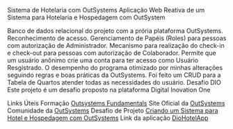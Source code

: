 Sistema de Hotelaria com OutSystems
Aplicação Web Reativa de um Sistema para Hotelaria e Hospedagem com OutSystem

Banco de dados relacional do projeto com a prória plataforma OutSystems.
Reconhecimento de acesso.
Gerenciamento de Papéis (Roles) para pessoas com autorização de Administrador.
Mecanismo para realização do check-in e check-out para pessoas com autorização de Colaborador.
Permite que um usuário anônimo crie uma conta para ter acesso como Usuário Resgistrado.
O desempenho do programa otimizado por minhas alterações seguindo regras e boas práticas da OutSystems.
Foi feito um CRUD para a Tabela de Quartos atender todas as necessidades do usuário.
Desafio DIO
Este projeto é um desafio proposto na plataforma Digital Inovation One

Links Úteis
Formação [Outsystems Fundamentals](https://web.dio.me/track/formacao-outsystems-fundamentals)
Site Oficial da [OutSystems](https://www.outsystems.com/pt-br/)
Comunidade da [OutSystems](https://www.outsystems.com/community/)
Desafio de Projeto [Criando um Sistema para Hotel e Hospedagem com OutSystems](https://web.dio.me/project/novas-funcionalidades-diohotel/learning/bbe114df-b54c-4ba3-967f-d4fa9112b991)
Link da aplicação [DioHotelApp](https://personal-rails3rw.outsystemscloud.com/PreviewInDevices/?IsMobilePreview=True&DeviceName=Smartphone&URL=/DioHotelApp_User/Home?_ts=638568077201375712)
